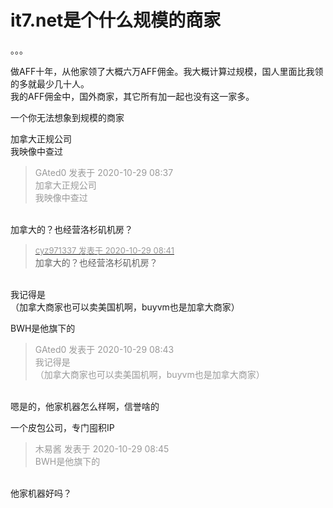 # it7.net是个什么规模的商家


。。。

做AFF十年，从他家领了大概六万AFF佣金。我大概计算过规模，国人里面比我领的多就最少几十人。<br />
我的AFF佣金中，国外商家，其它所有加一起也没有这一家多。

一个你无法想象到规模的商家

加拿大正规公司<br />
我映像中查过<img id="aimg_gZbjG" onclick="zoom(this, this.src, 0, 0, 0)" class="zoom" src="https://cdn.jsdelivr.net/gh/hishis/forum-master/public/images/patch.gif" onmouseover="img_onmouseoverfunc(this)" onload="thumbImg(this)" border="0" alt="" />

<div class="quote"><blockquote><font color="#999999">GAted0 发表于 2020-10-29 08:37</font><br />
<font color="#999999">加拿大正规公司<br />
我映像中查过</font></blockquote></div><br />
加拿大的？也经营洛杉矶机房？

<div class="quote"><blockquote><font size="2"><a href="https://www.hostloc.com/forum.php?mod=redirect&amp;goto=findpost&amp;pid=9367415&amp;ptid=759655" target="_blank"><font color="#999999">cyz971337 发表于 2020-10-29 08:41</font></a></font><br />
加拿大的？也经营洛杉矶机房？</blockquote></div><br />
我记得是<br />
（加拿大商家也可以卖美国机啊，buyvm也是加拿大商家）<img id="aimg_mZveF" onclick="zoom(this, this.src, 0, 0, 0)" class="zoom" src="https://cdn.jsdelivr.net/gh/hishis/forum-master/public/images/patch.gif" onmouseover="img_onmouseoverfunc(this)" onload="thumbImg(this)" border="0" alt="" />

BWH是他旗下的<img id="aimg_Z2ZnP" onclick="zoom(this, this.src, 0, 0, 0)" class="zoom" src="https://cdn.jsdelivr.net/gh/hishis/forum-master/public/images/patch.gif" onmouseover="img_onmouseoverfunc(this)" onload="thumbImg(this)" border="0" alt="" />

<div class="quote"><blockquote><font color="#999999">GAted0 发表于 2020-10-29 08:43</font><br />
<font color="#999999">我记得是<br />
（加拿大商家也可以卖美国机啊，buyvm也是加拿大商家）</font></blockquote></div><br />
嗯是的，他家机器怎么样啊，信誉啥的

一个皮包公司，专门囤积IP <img src="static/image/smiley/default/lol.gif" smilieid="12" border="0" alt="" />

<div class="quote"><blockquote><font color="#999999">木易酱 发表于 2020-10-29 08:45</font><br />
<font color="#999999">BWH是他旗下的</font></blockquote></div><br />
他家机器好吗？&nbsp;&nbsp;
